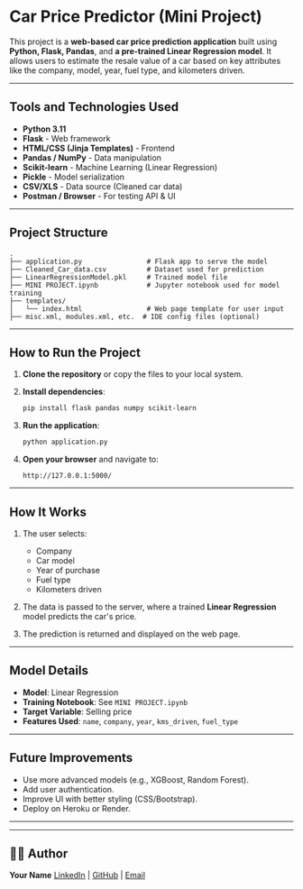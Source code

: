 # Car Price Predictor (Mini Project)

This project is a **web-based car price prediction application** built using **Python, Flask, Pandas**, and **a pre-trained Linear Regression model**. It allows users to estimate the resale value of a car based on key attributes like the company, model, year, fuel type, and kilometers driven.

---

## Tools and Technologies Used

* **Python 3.11**
* **Flask** - Web framework
* **HTML/CSS (Jinja Templates)** - Frontend
* **Pandas / NumPy** - Data manipulation
* **Scikit-learn** - Machine Learning (Linear Regression)
* **Pickle** - Model serialization
* **CSV/XLS** - Data source (Cleaned car data)
* **Postman / Browser** - For testing API & UI

---

## Project Structure

```
.
├── application.py                # Flask app to serve the model
├── Cleaned_Car_data.csv          # Dataset used for prediction
├── LinearRegressionModel.pkl     # Trained model file
├── MINI PROJECT.ipynb            # Jupyter notebook used for model training
├── templates/
│   └── index.html                # Web page template for user input
├── misc.xml, modules.xml, etc.  # IDE config files (optional)
```

---

## How to Run the Project

1. **Clone the repository** or copy the files to your local system.

2. **Install dependencies**:

   ```bash
   pip install flask pandas numpy scikit-learn
   ```

3. **Run the application**:

   ```bash
   python application.py
   ```

4. **Open your browser** and navigate to:

   ```
   http://127.0.0.1:5000/
   ```

---

##  How It Works

1. The user selects:

   * Company
   * Car model
   * Year of purchase
   * Fuel type
   * Kilometers driven

2. The data is passed to the server, where a trained **Linear Regression** model predicts the car's price.

3. The prediction is returned and displayed on the web page.

---

##  Model Details

* **Model**: Linear Regression
* **Training Notebook**: See `MINI PROJECT.ipynb`
* **Target Variable**: Selling price
* **Features Used**: `name`, `company`, `year`, `kms_driven`, `fuel_type`

---

##  Future Improvements

* Use more advanced models (e.g., XGBoost, Random Forest).
* Add user authentication.
* Improve UI with better styling (CSS/Bootstrap).
* Deploy on Heroku or Render.

---

---

## 👨‍💼 Author

**Your Name**
[LinkedIn](#) | [GitHub](#) | [Email](#)
